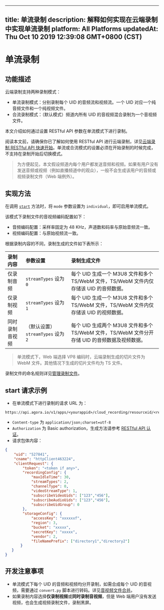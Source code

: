 
---
title: 单流录制
description: 解释如何实现在云端录制中实现单流录制
platform: All Platforms
updatedAt: Thu Oct 10 2019 12:39:08 GMT+0800 (CST)
---
# 单流录制
## 功能描述

云端录制支持两种录制模式：

- 单流录制模式：分别录制每个 UID 的音频流和视频流。一个 UID 对应一个纯音频文件和一个纯视频文件。
- 合流录制模式：（默认模式）频道内所有 UID 的音视频混合录制为一个音视频文件。

本文介绍如何通过设置 RESTful API 参数在单流模式下进行录制。

阅读本文前，请确保你已了解如何使用 RESTful API 进行云端录制，详见[云端录制 RESTful API 快速开始](../../cn/cloud-recording/cloud_recording_rest.md)。单流或合流模式的设置必须在开始录制的时候完成，不支持在录制开始后切换模式。

> 为方便起见，本文假设频道内每个用户都发送音频和视频。如果有用户没有发送音频或视频（例如直播频道中的观众），一般不会生成该用户的音频或视频录制文件（Web 端例外）。

## 实现方法

在调用 [`start`](../../cn/cloud-recording/cloud_recording_api_rest.md) 方法时，将 `mode` 参数设置为 `individual`，即可启用单流模式。

该模式下录制文件的音视频编码配置如下：

-  音频编码配置：采样率固定为 48 KHz，声道数和码率与原始音频流一致。
-  视频编码配置：与原始视频流一致。

根据录制内容的不同，录制生成的文件如下表所示：

| 录制内容     | 参数设置      | 录制生成文件          |
| :--- | :--- | :------- |
| 仅录制音频     | `streamTypes` 设为 `0`    | 每个 UID 生成一个 M3U8 文件和多个 TS/WebM 文件，TS/WebM 文件内仅存储该 UID 的音频数据。|
| 仅录制视频     | `streamTypes` 设为 `1`   | 每个 UID 生成一个 M3U8 文件和多个 TS/WebM 文件，TS/WebM 文件内仅存储该 UID 的视频数据。 |
| 同时录制音视频     | （默认设置） `streamTypes` 设为 `2`| 每个 UID 生成两个 M3U8 文件和多个 TS/WebM 文件，TS/WebM 文件分开存储 UID 的音频数据及视频数据。 |

> 单流模式下，Web 端选择 VP8 编码时，云端录制生成的切片文件为 WebM 文件。其他情况下生成的切片文件均为 TS 文件。

录制文件的命名规则详见[管理录制文件](../../cn/cloud-recording/cloud_recording_manage_files.md)。

## start 请求示例

- 在单流模式下进行录制的请求 URL 为：

```
https://api.agora.io/v1/apps/<yourappid>/cloud_recording/resourceid/<resourceid>/mode/individual/start
```

- `Content-type` 为 `application/json;charset=utf-8`
- `Authorization` 为 Basic authorization，生成方法请参考 [RESTful API 认证](https://docs.agora.io/cn/faq/restful_authentication)。
- 请求包体内容：

```json
{
    "uid": "527841",
    "cname": "httpClient463224",
    "clientRequest": {
        "token": "<token if any>",
        "recordingConfig": {
            "maxIdleTime": 30,
            "streamTypes": 2,
            "channelType": 0, 
            "videoStreamType": 1, 
            "subscribeVideoUids": ["123","456"], 
            "subscribeAudioUids": ["123","456"],
            "subscribeUidGroup": 0
        }, 
        "storageConfig": {
            "accessKey": "xxxxxxf",
            "region": 3,
            "bucket": "xxxxx",
            "secretKey": "xxxxx",
            "vendor": 2,
            "fileNamePrefix": ["directory1","directory2"]
       }
   }
}
```

## 开发注意事项

- 单流模式下每个 UID 的音频和视频均分开录制，如需合成每个 UID 的音视频，需要通过 `convert.py` 脚本进行转码。详见[音视频文件合并](../../cn/cloud-recording/cloud_recording_merge_files.md)。
- 如果录制内容选择**仅录制视频**或**同时录制音视频**，但是 Web 端用户没有发送视频，也会生成视频录制文件，录制黑屏。
